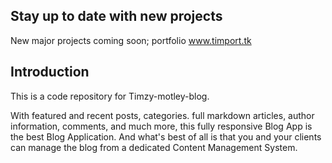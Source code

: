 ## Stay up to date with new projects
New major projects coming soon; portfolio www.timport.tk

## Introduction
This is a code repository for Timzy-motley-blog. 

With featured and recent posts, categories. full markdown articles, author information, comments, and much more, this fully responsive Blog App is the best Blog Application. And what's best of all is that you and your clients can manage the blog from a dedicated Content Management System.

